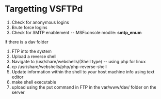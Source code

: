 # Targetting VSFTPd
1. Check for anonymous logins
2. Brute force logins
3. Check for SMTP enablement -- MSFconsole modile: **smtp_enum**


If there is a dav folder  
1. FTP into the system
2. Upload a reverse shell
3. Navigate to /usr/share/webshells/(Shell type) -- using php for linux
4. cp /usr/share/webshells/php/php-reverse-shell
5. Update information within the shell to your host machine info using text editor
6. make shell executable
7. upload using the put command in FTP in the var/www/dav/ folder on the server

